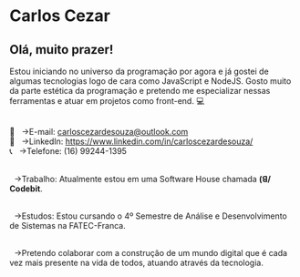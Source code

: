 # Carlos Cezar

## Olá, muito prazer!

Estou iniciando no universo da programação por agora e já gostei de algumas 
tecnologias logo de cara como JavaScript e NodeJS. Gosto muito da parte 
estética da programação e pretendo me especializar nessas ferramentas e 
atuar em projetos como front-end. :computer:

<br/> :email: &nbsp; ->E-mail: carloscezardesouza@outlook.com
<br/> :link: &nbsp; ->LinkedIn: https://www.linkedin.com/in/carloscezardesouza/
<br/> :telephone_receiver: &nbsp; ->Telefone: (16) 99244-1395
            
<br/> &nbsp; ->Trabalho: Atualmente estou em uma Software House chamada **(ꓭ/ Codebit**.

<br/> &nbsp; ->Estudos: Estou cursando o 4º Semestre de Análise e Desenvolvimento de Sistemas na FATEC-Franca.

<br/> &nbsp; ->Pretendo colaborar com a construção de um mundo digital que é cada vez mais presente na 
vida de todos, atuando através da tecnologia.
